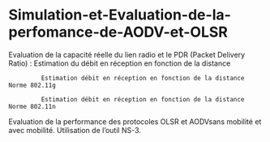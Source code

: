 # Simulation-et-Evaluation-de-la-perfomance-de-AODV-et-OLSR

Evaluation de la capacité réelle du lien radio et le PDR (Packet Delivery Ratio) : Estimation du débit en réception en fonction de la distance

             Estimation débit en réception en fonction de la distance Norme 802.11g

             Estimation débit en réception en fonction de la distance Norme 802.11n

Evaluation de la performance des protocoles OLSR et AODVsans mobilité et avec mobilité. Utilisation de l’outil NS-3.


